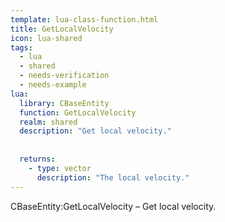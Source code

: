 ```yaml
---
template: lua-class-function.html
title: GetLocalVelocity
icon: lua-shared
tags:
  - lua
  - shared
  - needs-verification
  - needs-example
lua:
  library: CBaseEntity
  function: GetLocalVelocity
  realm: shared
  description: "Get local velocity."
  
  
  returns:
    - type: vector
      description: "The local velocity."
---
```


<div class="lua__search__keywords">
CBaseEntity:GetLocalVelocity &#x2013; Get local velocity.
</div>
